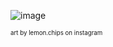 ![image](https://i.postimg.cc/C11f4kqr/i-feel-them-on-my-shoulder-LOL-Uhmm-hey-guys.jpg)

<sup><sub>art by lemon.chips on instagram</sub></sup>
